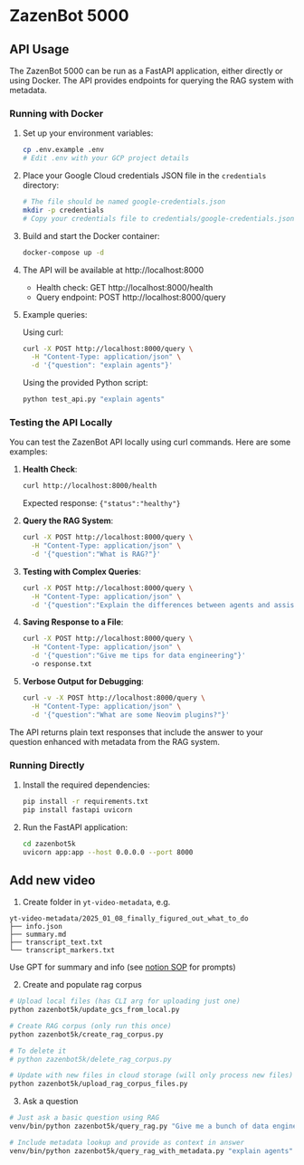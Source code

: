 # ZazenBot 5000

## API Usage

The ZazenBot 5000 can be run as a FastAPI application, either directly or using Docker. The API provides endpoints for querying the RAG system with metadata.

### Running with Docker

1. Set up your environment variables:
   ```bash
   cp .env.example .env
   # Edit .env with your GCP project details
   ```

2. Place your Google Cloud credentials JSON file in the `credentials` directory:
   ```bash
   # The file should be named google-credentials.json
   mkdir -p credentials
   # Copy your credentials file to credentials/google-credentials.json
   ```

3. Build and start the Docker container:
   ```bash
   docker-compose up -d
   ```

4. The API will be available at http://localhost:8000
   - Health check: GET http://localhost:8000/health
   - Query endpoint: POST http://localhost:8000/query

5. Example queries:

   Using curl:
   ```bash
   curl -X POST http://localhost:8000/query \
     -H "Content-Type: application/json" \
     -d '{"question": "explain agents"}'
   ```

   Using the provided Python script:
   ```bash
   python test_api.py "explain agents"
   ```

### Testing the API Locally

You can test the ZazenBot API locally using curl commands. Here are some examples:

1. **Health Check**:
   ```bash
   curl http://localhost:8000/health
   ```
   Expected response: `{"status":"healthy"}`

2. **Query the RAG System**:
   ```bash
   curl -X POST http://localhost:8000/query \
     -H "Content-Type: application/json" \
     -d '{"question":"What is RAG?"}'
   ```

3. **Testing with Complex Queries**:
   ```bash
   curl -X POST http://localhost:8000/query \
     -H "Content-Type: application/json" \
     -d '{"question":"Explain the differences between agents and assistants in AI"}'
   ```

4. **Saving Response to a File**:
   ```bash
   curl -X POST http://localhost:8000/query \
     -H "Content-Type: application/json" \
     -d '{"question":"Give me tips for data engineering"}'
     -o response.txt
   ```

5. **Verbose Output for Debugging**:
   ```bash
   curl -v -X POST http://localhost:8000/query \
     -H "Content-Type: application/json" \
     -d '{"question":"What are some Neovim plugins?"}'
   ```

The API returns plain text responses that include the answer to your question enhanced with metadata from the RAG system.

### Running Directly

1. Install the required dependencies:
   ```bash
   pip install -r requirements.txt
   pip install fastapi uvicorn
   ```

2. Run the FastAPI application:
   ```bash
   cd zazenbot5k
   uvicorn app:app --host 0.0.0.0 --port 8000
   ```

## Add new video

1. Create folder in `yt-video-metadata`, e.g.

```plaintext
yt-video-metadata/2025_01_08_finally_figured_out_what_to_do
├── info.json
├── summary.md
├── transcript_text.txt
└── transcript_markers.txt
```

Use GPT for summary and info (see [notion SOP](https://www.notion.so/cotillion19/Generate-summary-SOP-1ae52790491144299906782b5cf38336) for prompts)

2. Create and populate rag corpus

```bash
# Upload local files (has CLI arg for uploading just one)
python zazenbot5k/update_gcs_from_local.py

# Create RAG corpus (only run this once)
python zazenbot5k/create_rag_corpus.py

# To delete it
# python zazenbot5k/delete_rag_corpus.py

# Update with new files in cloud storage (will only process new files)
python zazenbot5k/upload_rag_corpus_files.py
```

3. Ask a question

```bash
# Just ask a basic question using RAG
venv/bin/python zazenbot5k/query_rag.py "Give me a bunch of data engineering hacks for Neovim."

# Include metadata lookup and provide as context in answer
venv/bin/python zazenbot5k/query_rag_with_metadata.py "explain agents"
```
